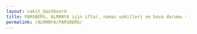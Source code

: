 ```yaml
---
layout: vakit_dashboard
title: PARSBERG, ALMANYA için iftar, namaz vakitleri ve hava durumu - ilçe/eyalet seç
permalink: /ALMANYA/PARSBERG/
---
```


<script type="text/javascript">
  var GLOBAL_COUNTRY = 'ALMANYA';
  var GLOBAL_CITY = 'PARSBERG';
  var GLOBAL_STATE = '';
  var lat = 72;
  var lon = 21;
</script>
